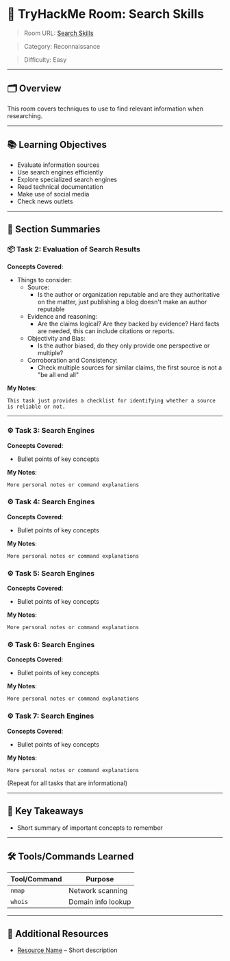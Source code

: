 # 🏫 TryHackMe Room: Search Skills
> Room URL: <a href="https://tryhackme.com/room/searchskills"> Search Skills </a>

> Category: Reconnaissance

> Difficulty: Easy
---

## 🗂️ Overview

This room covers techniques to use to find relevant information when researching.

---

## 📚 Learning Objectives

- Evaluate information sources
- Use search engines efficiently
- Explore specialized search engines
- Read technical documentation
- Make use of social media
- Check news outlets
---

## 🧾 Section Summaries

### 📦 Task 2: Evaluation of Search Results
**Concepts Covered**:
- Things to consider:
    - Source:
        - Is the author or organization reputable and are they authoritative on the matter, just publishing a blog doesn't make an author reputable
    - Evidence and reasoning:
        - Are the claims logical? Are they backed by evidence? Hard facts are needed, this can include citations or reports.
    - Objectivity and Bias:
        - Is the author biased, do they only provide one perspective or multiple?
    - Corroboration and Consistency:
        - Check multiple sources for similar claims, the first source is not a "be all end all"

**My Notes**:
```
This task just provides a checklist for identifying whether a source is reliable or not.
```

---

### ⚙️ Task 3: Search Engines
**Concepts Covered**:
- Bullet points of key concepts

**My Notes**:
```
More personal notes or command explanations
```
### ⚙️ Task 4: Search Engines
**Concepts Covered**:
- Bullet points of key concepts

**My Notes**:
```
More personal notes or command explanations
```
### ⚙️ Task 5: Search Engines
**Concepts Covered**:
- Bullet points of key concepts

**My Notes**:
```
More personal notes or command explanations
```
### ⚙️ Task 6: Search Engines
**Concepts Covered**:
- Bullet points of key concepts

**My Notes**:
```
More personal notes or command explanations
```
### ⚙️ Task 7: Search Engines
**Concepts Covered**:
- Bullet points of key concepts

**My Notes**:
```
More personal notes or command explanations
```

(Repeat for all tasks that are informational)

---

## 🧠 Key Takeaways

- Short summary of important concepts to remember

---

## 🛠️ Tools/Commands Learned

| Tool/Command | Purpose |
|--------------|---------|
| `nmap`       | Network scanning |
| `whois`      | Domain info lookup |

---

## 🔗 Additional Resources

- [Resource Name](URL) – Short description
